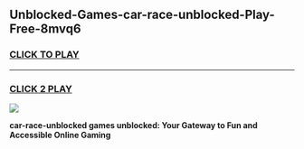 
## Unblocked-Games-car-race-unblocked-Play-Free-8mvq6
<h3>
<a href="https://premium76.site?title=car-race-unblocked&ref=19M">CLICK TO PLAY</a></h3>
<hr>

<h3>
<a href="https://premium76.site?title=car-race-unblocked&ref=19M">CLICK 2 PLAY</a>
  
</h3>

<a href="https://premium76.site?title=car-race-unblocked&ref=19M"><img src="https://clearcache.store/games.png"></a>


**car-race-unblocked games unblocked: Your Gateway to Fun and Accessible Online Gaming**
